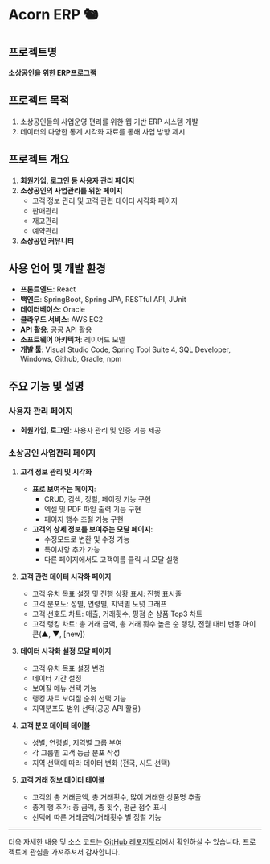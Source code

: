 # Acorn ERP 🐿️

## 프로젝트명
**소상공인을 위한 ERP프로그램**

## 프로젝트 목적
1. 소상공인들의 사업운영 편리를 위한 웹 기반 ERP 시스템 개발
2. 데이터의 다양한 통계 시각화 자료를 통해 사업 방향 제시

## 프로젝트 개요
1. **회원가입, 로그인 등 사용자 관리 페이지**
2. **소상공인의 사업관리를 위한 페이지**
   - 고객 정보 관리 및 고객 관련 데이터 시각화 페이지
   - 판매관리
   - 재고관리
   - 예약관리
3. **소상공인 커뮤니티**

## 사용 언어 및 개발 환경
- **프론트엔드**: React
- **백엔드**: SpringBoot, Spring JPA, RESTful API, JUnit
- **데이터베이스**: Oracle
- **클라우드 서비스**: AWS EC2
- **API 활용**: 공공 API 활용
- **소프트웨어 아키텍처**: 레이어드 모델
- **개발 툴**: Visual Studio Code, Spring Tool Suite 4, SQL Developer, Windows, Github, Gradle, npm

## 주요 기능 및 설명

### 사용자 관리 페이지
- **회원가입, 로그인**: 사용자 관리 및 인증 기능 제공

### 소상공인 사업관리 페이지
1. **고객 정보 관리 및 시각화**
   - **표로 보여주는 페이지**:
     - CRUD, 검색, 정렬, 페이징 기능 구현
     - 엑셀 및 PDF 파일 출력 기능 구현
     - 페이지 행수 조절 기능 구현
   - **고객의 상세 정보를 보여주는 모달 페이지**:
     - 수정모드로 변환 및 수정 가능
     - 특이사항 추가 가능
     - 다른 페이지에서도 고객이름 클릭 시 모달 실행

2. **고객 관련 데이터 시각화 페이지**
   - 고객 유치 목표 설정 및 진행 상황 표시: 진행 표시줄
   - 고객 분포도: 성별, 연령별, 지역별 도넛 그래프
   - 고객 선호도 차트: 매출, 거래횟수, 평점 순 상품 Top3 차트
   - 고객 랭킹 차트: 총 거래 금액, 총 거래 횟수 높은 순 랭킹, 전월 대비 변동 아이콘(▲, ▼, [new])

3. **데이터 시각화 설정 모달 페이지**
   - 고객 유치 목표 설정 변경
   - 데이터 기간 설정
   - 보여질 메뉴 선택 기능
   - 랭킹 차트 보여질 순위 선택 기능
   - 지역분포도 범위 선택(공공 API 활용)

4. **고객 분포 데이터 테이블**
   - 성별, 연령별, 지역별 그룹 부여
   - 각 그룹별 고객 등급 분포 작성
   - 지역 선택에 따라 데이터 변화 (전국, 시도 선택)

5. **고객 거래 정보 데이터 테이블**
   - 고객의 총 거래금액, 총 거래횟수, 많이 거래한 상품명 추출
   - 총계 행 추가: 총 금액, 총 횟수, 평균 점수 표시
   - 선택에 따른 거래금액/거래횟수 별 정렬 기능

---

더욱 자세한 내용 및 소스 코드는 [GitHub 레포지토리](https://github.com/seuunng/acorn_erp)에서 확인하실 수 있습니다. 프로젝트에 관심을 가져주셔서 감사합니다.